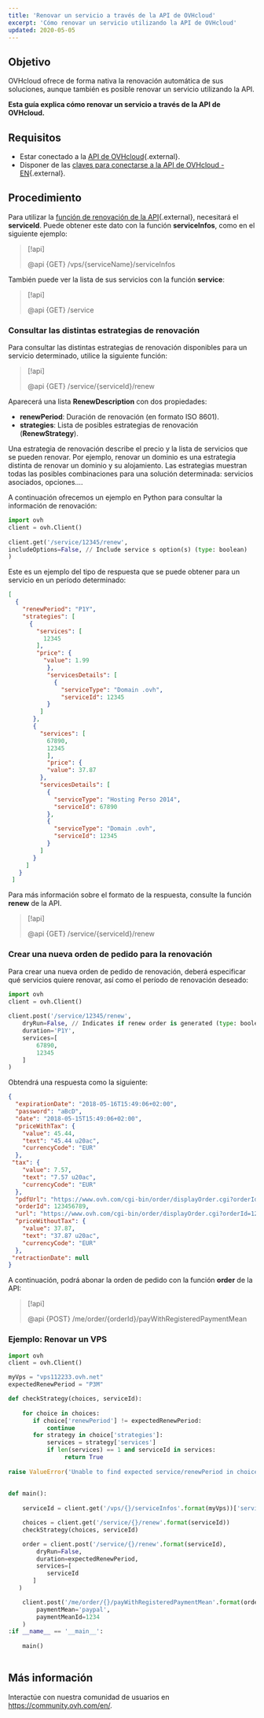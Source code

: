 ```yaml
---
title: 'Renovar un servicio a través de la API de OVHcloud'
excerpt: 'Cómo renovar un servicio utilizando la API de OVHcloud'
updated: 2020-05-05
---
```




## Objetivo

OVHcloud ofrece de forma nativa la renovación automática de sus soluciones, aunque también es posible renovar un servicio utilizando la API.

**Esta guía explica cómo renovar un servicio a través de la API de OVHcloud.**

## Requisitos

- Estar conectado a la [API de OVHcloud](https://api.ovh.com/){.external}.
- Disponer de las [claves para conectarse a la API de OVHcloud - EN](/pages/manage_and_operate/api/first-steps){.external}.

## Procedimiento

Para utilizar la [función de renovación de la API](https://api.ovh.com/console/#/service/{serviceId}/renew#GET){.external}, necesitará el **serviceId**. Puede obtener este dato con la función **serviceInfos**, como en el siguiente ejemplo:

> [!api]
>
> @api {GET} /vps/{serviceName}/serviceInfos
>

También puede ver la lista de sus servicios con la función **service**:

> [!api]
>
> @api {GET} /service
>


### Consultar las distintas estrategias de renovación

Para consultar las distintas estrategias de renovación disponibles para un servicio determinado, utilice la siguiente función:

> [!api]
>
> @api {GET} /service/{serviceId}/renew
>


Aparecerá una lista **RenewDescription** con dos propiedades:
     
* **renewPeriod**: Duración de renovación (en formato ISO 8601).
* **strategies**: Lista de posibles estrategias de renovación (**RenewStrategy**).

Una estrategia de renovación describe el precio y la lista de servicios que se pueden renovar. Por ejemplo, renovar un dominio es una estrategia distinta de renovar un dominio y su alojamiento. Las estrategias muestran todas las posibles combinaciones para una solución determinada: servicios asociados, opciones....

A continuación ofrecemos un ejemplo en Python para consultar la información de renovación:
     
```python
import ovh
client = ovh.Client()
     
client.get('/service/12345/renew',
includeOptions=False, // Include service s option(s) (type: boolean)
)
```
     
Este es un ejemplo del tipo de respuesta que se puede obtener para un servicio en un período determinado:
     
```json
[
  {
    "renewPeriod": "P1Y",
    "strategies": [
      {
        "services": [
          12345
        ],
        "price": {
          "value": 1.99
           },
           "servicesDetails": [
             {
               "serviceType": "Domain .ovh",
               "serviceId": 12345
           }
         ]
       },
       {
         "services": [
           67890,
           12345
           ],
           "price": {
           "value": 37.87
         },
         "servicesDetails": [
           {
             "serviceType": "Hosting Perso 2014",
             "serviceId": 67890
           },
           {
             "serviceType": "Domain .ovh",
             "serviceId": 12345
           }
         ]
       }
     ]
   }
 ]
```

Para más información sobre el formato de la respuesta, consulte la función **renew** de la API.

> [!api]
>
> @api {GET} /service/{serviceId}/renew
>

 
### Crear una nueva orden de pedido para la renovación

Para crear una nueva orden de pedido de renovación, deberá especificar qué servicios quiere renovar, así como el período de renovación deseado:     
     
```python
import ovh
client = ovh.Client()
 
client.post('/service/12345/renew',
    dryRun=False, // Indicates if renew order is generated (type: boolean)
    duration='P1Y',
    services=[
        67890,
        12345
    ]
)
```

Obtendrá una respuesta como la siguiente:
     
```json
{
  "expirationDate": "2018-05-16T15:49:06+02:00",
  "password": "aBcD",
  "date": "2018-05-15T15:49:06+02:00",
  "priceWithTax": {
    "value": 45.44,
    "text": "45.44 u20ac",
    "currencyCode": "EUR"
  },
 "tax": {
    "value": 7.57,
    "text": "7.57 u20ac",
    "currencyCode": "EUR"
  },
  "pdfUrl": "https://www.ovh.com/cgi-bin/order/displayOrder.cgi?orderId=123456789&orderPassword=aBcD",
  "orderId": 123456789,
  "url": "https://www.ovh.com/cgi-bin/order/displayOrder.cgi?orderId=123456789&orderPassword=aBcD",
  "priceWithoutTax": {
    "value": 37.87,
    "text": "37.87 u20ac",
    "currencyCode": "EUR"
  },
 "retractionDate": null
}
```

A continuación, podrá abonar la orden de pedido con la función **order** de la API:

     
> [!api]
>
> @api {POST} /me/order/{orderId}/payWithRegisteredPaymentMean
>

### Ejemplo: Renovar un VPS

```python
import ovh
client = ovh.Client()

myVps = "vps112233.ovh.net"
expectedRenewPeriod = "P3M"

def checkStrategy(choices, serviceId):
     
    for choice in choices:
       if choice['renewPeriod'] != expectedRenewPeriod:
           continue
       for strategy in choice['strategies']:
           services = strategy['services']
           if len(services) == 1 and serviceId in services:
                return True
     
raise ValueError('Unable to find expected service/renewPeriod in choices')
     
     
def main():
     
    serviceId = client.get('/vps/{}/serviceInfos'.format(myVps))['serviceId']

    choices = client.get('/service/{}/renew'.format(serviceId))
    checkStrategy(choices, serviceId)

    order = client.post('/service/{}/renew'.format(serviceId),
        dryRun=False,
        duration=expectedRenewPeriod,
        services=[
           serviceId
       ]
   )

    client.post('/me/order/{}/payWithRegisteredPaymentMean'.format(order['orderId']),
        paymentMean='paypal',
        paymentMeanId=1234
    )
:if __name__ == '__main__':
 
    main()
 
```


## Más información

Interactúe con nuestra comunidad de usuarios en <https://community.ovh.com/en/>.